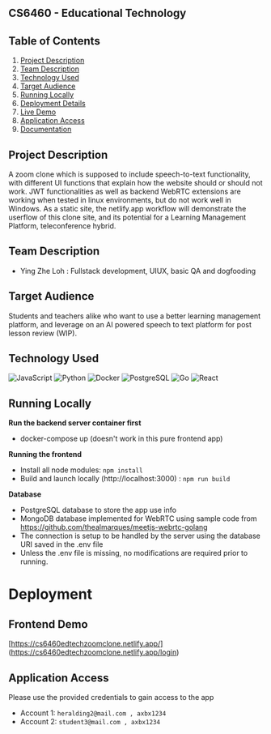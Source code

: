 ## CS6460 - Educational Technology

## Table of Contents
1. [Project Description](#project-description)
2. [Team Description](#team-description)
3. [Technology Used](#technology-used)
4. [Target Audience](#target-audience)
5. [Running Locally](#running-locally)
6. [Deployment Details](#deployment)
7. [Live Demo](#live-demo)
8. [Application Access](#application-access)
9. [Documentation](#documentation)


## Project Description
A zoom clone which is supposed to include speech-to-text functionality, with different UI functions that explain how the website should or should not work.
JWT functionalities as well as backend WebRTC extensions are working when tested in linux environments, but do not work well in Windows. As a static site, the netlify.app workflow will demonstrate the userflow of this clone site, and its potential for a Learning Management Platform, teleconference hybrid.

## Team Description
- Ying Zhe Loh : Fullstack development, UIUX, basic QA and dogfooding

## Target Audience
Students and teachers alike who want to use a better learning management platform, and leverage on an AI powered speech to text platform for post lesson review (WIP).

## Technology Used
![JavaScript](https://img.shields.io/badge/-JavaScript-000000?style=flat&logo=javascript)
![Python](https://img.shields.io/badge/-Python-000000?style=flat&logo=python)
![Docker](https://img.shields.io/badge/-Docker-000000?style=flat&logo=docker)
![PostgreSQL](https://img.shields.io/badge/-PostgreSQL-000000?style=flat&logo=postgresql)
![Go](https://img.shields.io/badge/-Go-00ADD8?style=flat&logo=go&logoColor=white)
![React](https://img.shields.io/badge/-React-000000?style=flat&logo=React)


## Running Locally

**Run the backend server container first**
- docker-compose up  (doesn't work in this pure frontend app)
 
**Running the frontend**   
- Install all node modules: `npm install`  
- Build and launch locally (http://localhost:3000) : `npm run build `  
   

**Database**
- PostgreSQL database to store the app use info
- MongoDB database implemented for WebRTC using sample code from https://github.com/thealmarques/meetjs-webrtc-golang
- The connection is setup to be handled by the server using the database URI saved in the .env file  
- Unless the .env file is missing, no modifications are required prior to running. 

# Deployment

## Frontend Demo
[https://cs6460edtechzoomclone.netlify.app/] (https://cs6460edtechzoomclone.netlify.app/login)

## Application Access
Please use the provided credentials to gain access to the app
- Account 1: `heralding2@mail.com , axbx1234`
- Account 2: `student3@mail.com , axbx1234`
